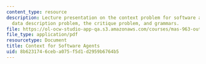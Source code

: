 ```yaml
---
content_type: resource
description: Lecture presentation on the context problem for software agents, the
  data description problem, the critique problem, and grammars.
file: https://ol-ocw-studio-app-qa.s3.amazonaws.com/courses/mas-963-out-of-context-a-course-on-computer-systems-that-adapt-to-and-learn-from-context-fall-2001/8b6231746ceba075f5d1d2959b6764b5_sld0011.pdf
file_type: application/pdf
resourcetype: Document
title: Context for Software Agents
uid: 8b623174-6ceb-a075-f5d1-d2959b6764b5
---
```

